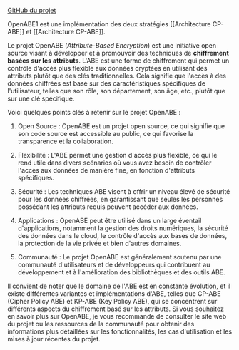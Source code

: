 [GitHub du projet](https://github.com/zeutro/openabe)

OpenABE1 est une implémentation des deux stratégies [[Architecture CP-ABE]] et [[Architecture CP-ABE]].

Le projet OpenABE (*Attribute-Based Encryption*) est une initiative open source visant à développer et à promouvoir des techniques de **chiffrement basées sur les attributs**. L'ABE est une forme de chiffrement qui permet un contrôle d'accès plus flexible aux données cryptées en utilisant des attributs plutôt que des clés traditionnelles. Cela signifie que l'accès à des données chiffrées est basé sur des caractéristiques spécifiques de l'utilisateur, telles que son rôle, son département, son âge, etc., plutôt que sur une clé spécifique.

Voici quelques points clés à retenir sur le projet OpenABE :

1. Open Source : OpenABE est un projet open source, ce qui signifie que son code source est accessible au public, ce qui favorise la transparence et la collaboration.

2. Flexibilité : L'ABE permet une gestion d'accès plus flexible, ce qui le rend utile dans divers scénarios où vous avez besoin de contrôler l'accès aux données de manière fine, en fonction d'attributs spécifiques.

3. Sécurité : Les techniques ABE visent à offrir un niveau élevé de sécurité pour les données chiffrées, en garantissant que seules les personnes possédant les attributs requis peuvent accéder aux données.

4. Applications : OpenABE peut être utilisé dans un large éventail d'applications, notamment la gestion des droits numériques, la sécurité des données dans le cloud, le contrôle d'accès aux bases de données, la protection de la vie privée et bien d'autres domaines.

5. Communauté : Le projet OpenABE est généralement soutenu par une communauté d'utilisateurs et de développeurs qui contribuent au développement et à l'amélioration des bibliothèques et des outils ABE.


Il convient de noter que le domaine de l'ABE est en constante évolution, et il existe différentes variantes et implémentations d'ABE, telles que CP-ABE (Cipher Policy ABE) et KP-ABE (Key Policy ABE), qui se concentrent sur différents aspects du chiffrement basé sur les attributs. Si vous souhaitez en savoir plus sur OpenABE, je vous recommande de consulter le site web du projet ou les ressources de la communauté pour obtenir des informations plus détaillées sur les fonctionnalités, les cas d'utilisation et les mises à jour récentes du projet.